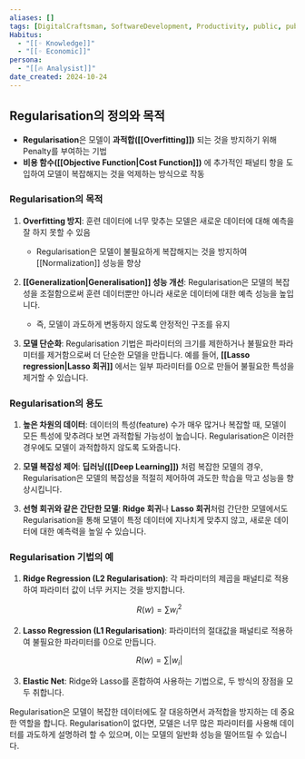 ```yaml
---
aliases: []
tags: [DigitalCraftsman, SoftwareDevelopment, Productivity, public, publish]
Habitus:
  - "[[◦ Knowledge]]"
  - "[[◦ Economic]]"
persona:
  - "[[🔥 Analysist]]"
date_created: 2024-10-24
---
```

## Regularisation의 정의와 목적

- **Regularisation**은 모델이 **과적합([[Overfitting]])** 되는 것을 방지하기 위해 Penalty를 부여하는 기법
- **비용 함수([[Objective Function|Cost Function]])** 에 추가적인 패널티 항을 도입하여 모델이 복잡해지는 것을 억제하는 방식으로 작동

### Regularisation의 목적

1. **Overfitting 방지**: 훈련 데이터에 너무 맞추는 모델은 새로운 데이터에 대해 예측을 잘 하지 못할 수 있음
	 - Regularisation은 모델이 불필요하게 복잡해지는 것을 방지하여 [[Normalization]] 성능을 향상

2. **[[Generalization|Generalisation]] 성능 개선**: Regularisation은 모델의 복잡성을 조절함으로써 훈련 데이터뿐만 아니라 새로운 데이터에 대한 예측 성능을 높입니다.
	- 즉, 모델이 과도하게 변동하지 않도록 안정적인 구조를 유지

3. **모델 단순화**: Regularisation 기법은 파라미터의 크기를 제한하거나 불필요한 파라미터를 제거함으로써 더 단순한 모델을 만듭니다. 예를 들어, **[[Lasso regression|Lasso 회귀]]** 에서는 일부 파라미터를 0으로 만들어 불필요한 특성을 제거할 수 있습니다.

### Regularisation의 용도

1. **높은 차원의 데이터**: 데이터의 특성(feature) 수가 매우 많거나 복잡할 때, 모델이 모든 특성에 맞추려다 보면 과적합될 가능성이 높습니다. Regularisation은 이러한 경우에도 모델이 과적합하지 않도록 도와줍니다.

2. **모델 복잡성 제어**: **딥러닝([[Deep Learning]])** 처럼 복잡한 모델의 경우, Regularisation은 모델의 복잡성을 적절히 제어하여 과도한 학습을 막고 성능을 향상시킵니다.

3. **선형 회귀와 같은 간단한 모델**: **Ridge 회귀**나 **Lasso 회귀**처럼 간단한 모델에서도 Regularisation을 통해 모델이 특정 데이터에 지나치게 맞추지 않고, 새로운 데이터에 대한 예측력을 높일 수 있습니다.

### Regularisation 기법의 예

1. **Ridge Regression (L2 Regularisation)**: 각 파라미터의 제곱을 패널티로 적용하여 파라미터 값이 너무 커지는 것을 방지합니다.

   $$ R(w) = \sum w_i^2 $$

2. **Lasso Regression (L1 Regularisation)**: 파라미터의 절대값을 패널티로 적용하여 불필요한 파라미터를 0으로 만듭니다.

   $$ R(w) = \sum |w_i| $$

3. **Elastic Net**: Ridge와 Lasso를 혼합하여 사용하는 기법으로, 두 방식의 장점을 모두 취합니다.

Regularisation은 모델이 복잡한 데이터에도 잘 대응하면서 과적합을 방지하는 데 중요한 역할을 합니다. Regularisation이 없다면, 모델은 너무 많은 파라미터를 사용해 데이터를 과도하게 설명하려 할 수 있으며, 이는 모델의 일반화 성능을 떨어뜨릴 수 있습니다.